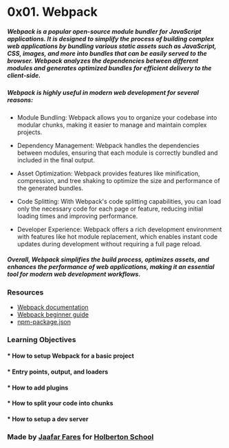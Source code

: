 # 0x01. Webpack



##### Webpack is a popular open-source module bundler for JavaScript applications. It is designed to simplify the process of building complex web applications by bundling various static assets such as JavaScript, CSS, images, and more into bundles that can be easily served to the browser. Webpack analyzes the dependencies between different modules and generates optimized bundles for efficient delivery to the client-side.

##### Webpack is highly useful in modern web development for several reasons:

 * Module Bundling: Webpack allows you to organize your codebase into modular chunks, making it easier to manage and maintain complex projects.

* Dependency Management: Webpack handles the dependencies between modules, ensuring that each module is correctly bundled and included in the final output.

* Asset Optimization: Webpack provides features like minification, compression, and tree shaking to optimize the size and performance of the generated bundles.

* Code Splitting: With Webpack's code splitting capabilities, you can load only the necessary code for each page or feature, reducing initial loading times and improving performance.

* Developer Experience: Webpack offers a rich development environment with features like hot module replacement, which enables instant code updates during development without requiring a full page reload.
##### Overall, Webpack simplifies the build process, optimizes assets, and enhances the performance of web applications, making it an essential tool for modern web development workflows.



### Resources


* [Webpack documentation](https://webpack.js.org/concepts/)
* [Webpack beginner guide](https://www.sitepoint.com/webpack-beginner-guide/)
* [npm-package.json](https://docs.npmjs.com/cli/v9/configuring-npm/package-json)

### Learning Objectives

#### * How to setup Webpack for a basic project
#### * Entry points, output, and loaders
#### * How to add plugins
#### * How to split your code into chunks
#### * How to setup a dev server


### Made by [Jaafar Fares](https://github.com/jaafarfares) for [Holberton School](https://www.holbertonschool.com/)

